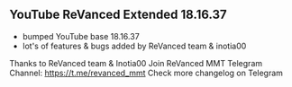 ## YouTube ReVanced Extended 18.16.37
- bumped YouTube base 18.16.37
- lot's of features & bugs added by ReVanced team & inotia00

Thanks to ReVanced team & Inotia00
Join ReVanced MMT Telegram Channel: https://t.me/revanced_mmt
Check more changelog on Telegram
